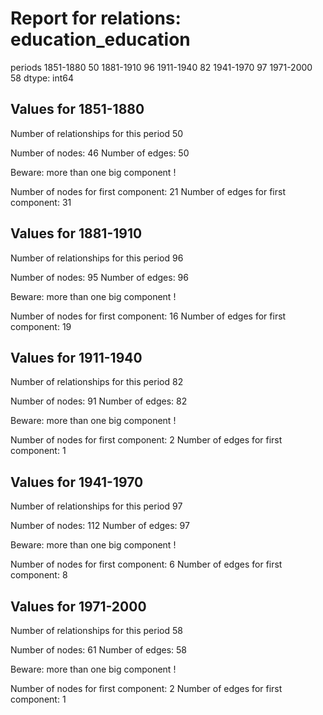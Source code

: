 # Report for relations: education_education

periods
1851-1880    50
1881-1910    96
1911-1940    82
1941-1970    97
1971-2000    58
dtype: int64



## Values for 1851-1880

Number of relationships for this period 50

Number of nodes: 46
Number of edges: 50

Beware: more than one big component !

Number of nodes for first component: 21
Number of edges for first component: 31



## Values for 1881-1910

Number of relationships for this period 96

Number of nodes: 95
Number of edges: 96

Beware: more than one big component !

Number of nodes for first component: 16
Number of edges for first component: 19



## Values for 1911-1940

Number of relationships for this period 82

Number of nodes: 91
Number of edges: 82

Beware: more than one big component !

Number of nodes for first component: 2
Number of edges for first component: 1



## Values for 1941-1970

Number of relationships for this period 97

Number of nodes: 112
Number of edges: 97

Beware: more than one big component !

Number of nodes for first component: 6
Number of edges for first component: 8



## Values for 1971-2000

Number of relationships for this period 58

Number of nodes: 61
Number of edges: 58

Beware: more than one big component !

Number of nodes for first component: 2
Number of edges for first component: 1

